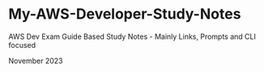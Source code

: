 # My-AWS-Developer-Study-Notes
AWS Dev Exam Guide Based Study Notes - Mainly Links, Prompts and CLI focused

November 2023
